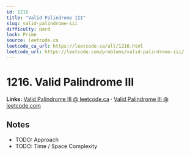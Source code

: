 ```yaml
--- 
id: 1216
title: "Valid Palindrome III"
slug: valid-palindrome-iii
difficulty: Hard
lock: Prime
source: leetcode.ca
leetcode_ca_url: https://leetcode.ca/all/1216.html
leetcode_url: https://leetcode.com/problems/valid-palindrome-iii/
---
```


# 1216. Valid Palindrome III

**Links:** [Valid Palindrome III @ leetcode.ca](https://leetcode.ca/all/1216.html) · [Valid Palindrome III @ leetcode.com](https://leetcode.com/problems/valid-palindrome-iii/)

## Notes
- TODO: Approach
- TODO: Time / Space Complexity
